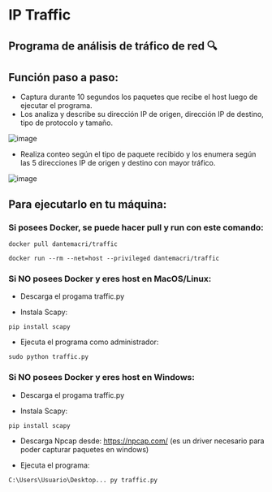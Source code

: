# IP Traffic
## Programa de análisis de tráfico de red 🔍
## Función paso a paso:
- Captura durante 10 segundos los paquetes que recibe el host luego de ejecutar el programa.
- Los analiza y describe su dirección IP de origen, dirección IP de destino, tipo de protocolo y tamaño.
  
![image](https://github.com/user-attachments/assets/bbac6ff8-4d2a-4a92-af8d-54625135adf4)

- Realiza conteo según el tipo de paquete recibido y los enumera según las 5 direcciones IP de origen y destino con mayor tráfico.
  
![image](https://github.com/user-attachments/assets/c593a05b-a3ab-4266-b9e6-8e9e3f42dafb)

## Para ejecutarlo en tu máquina:

### Si posees Docker, se puede hacer pull y run con este comando:

```docker pull dantemacri/traffic```

```docker run --rm --net=host --privileged dantemacri/traffic```

### Si NO posees Docker y eres host en MacOS/Linux:
- Descarga el progama traffic.py

- Instala Scapy:

```pip install scapy```

- Ejecuta el programa como administrador:

```sudo python traffic.py```

### Si NO posees Docker y eres host en Windows:
- Descarga el progama traffic.py

- Instala Scapy:

```pip install scapy```

- Descarga Npcap desde: https://npcap.com/ (es un driver necesario para poder capturar paquetes en windows)

- Ejecuta el programa:

```C:\Users\Usuario\Desktop... py traffic.py```
